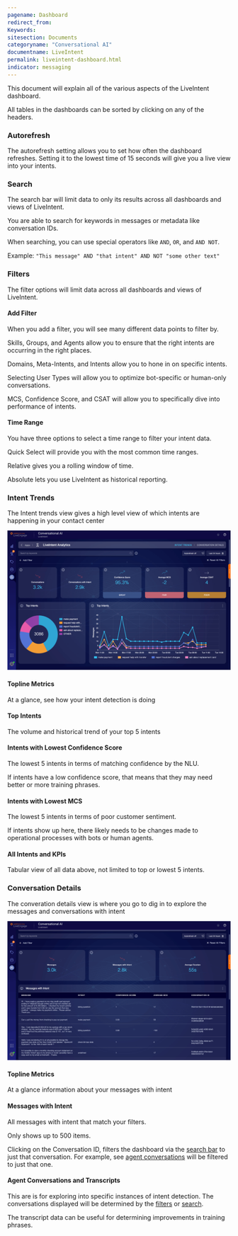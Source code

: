 ```yaml
---
pagename: Dashboard
redirect_from:
Keywords:
sitesection: Documents
categoryname: "Conversational AI"
documentname: LiveIntent
permalink: liveintent-dashboard.html
indicator: messaging
---
```


This document will explain all of the various aspects of the LiveIntent dashboard.

All tables in the dashboards can be sorted by clicking on any of the headers.

### Autorefresh

The autorefresh setting allows you to set how often the dashboard refreshes. Setting it to the lowest time of 15 seconds will give you a live view into your intents.

### Search

The search bar will limit data to only its results across all dashboards and views of LiveIntent.

You are able to search for keywords in messages or metadata like conversation IDs. 

When searching, you can use special operators like `AND`, `OR`, and `AND NOT`.

Example: 
    `"This message" AND "that intent" AND NOT "some other text"`

### Filters

The filter options will limit data across all dashboards and views of LiveIntent. 

#### Add Filter

When you add a filter, you will see many different data points to filter by.

Skills, Groups, and Agents allow you to ensure that the right intents are occurring in the right places.

Domains, Meta-Intents, and Intents allow you to hone in on specific intents.

Selecting User Types will allow you to optimize bot-specific or human-only conversations.

MCS, Confidence Score, and CSAT will allow you to specifically dive into performance of intents.

#### Time Range

You have three options to select a time range to filter your intent data.

Quick Select will provide you with the most common time ranges.

Relative gives you a rolling window of time.

Absolute lets you use LiveIntent as historical reporting.

### Intent Trends

The Intent trends view gives a high level view of which intents are happening in your contact center

<img class="fancyimage" style="width:750px" src="img/liveintent_dashboard-section-1.png">

#### Topline Metrics

At a glance, see how your intent detection is doing

#### Top Intents

The volume and historical trend of your top 5 intents

#### Intents with Lowest Confidence Score

The lowest 5 intents in terms of matching confidence by the NLU. 

If intents have a low confidence score, that means that they may need better or more training phrases.

#### Intents with Lowest MCS

The lowest 5 intents in terms of poor customer sentiment.

If intents show up here, there likely needs to be changes made to operational processes with bots or human agents.

#### All Intents and KPIs

Tabular view of all data above, not limited to top or lowest 5 intents.


### Conversation Details

The converation details view is where you go to dig in to explore the messages and conversations with intent

<img class="fancyimage" style="width:750px" src="img/liveintent_conversation-overview.png">

#### Topline Metrics

At a glance information about your messages with intent

#### Messages with Intent

All messages with intent that match your filters. 

Only shows up to 500 items.

Clicking on the Conversation ID, filters the dashboard via the [search bar](#search) to just that conversation. For example, see [agent conversations](#agent-conversations-and-transcripts) will be filtered to just that one.

#### Agent Conversations and Transcripts

This are is for exploring into specific instances of intent detection. The conversations displayed will be determined by the [filters](#filters) or [search](#search).

The transcript data can be useful for determining improvements in training phrases.

<!--
### Glossary

| Term | Definition |
| --- | ---- |
| High Impact Intents | todo |
| MCS | Meaningful Connection Score |
-->